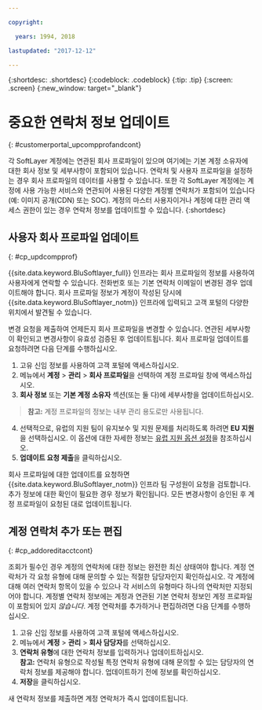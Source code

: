 ```yaml
---

copyright:

  years: 1994, 2018

lastupdated: "2017-12-12"

---
```


{:shortdesc: .shortdesc}
{:codeblock: .codeblock}
{:tip: .tip}
{:screen: .screen}
{:new_window: target="_blank"}


# 중요한 연락처 정보 업데이트
{: #customerportal_upcompprofandcont}

각 SoftLayer 계정에는 연관된 회사 프로파일이 있으며 여기에는 기본 계정 소유자에 대한 회사 정보 및 세부사항이 포함되어 있습니다. 연락처 및 사용자 프로파일을 설정하는 경우 회사 프로파일의 데이터를 사용할 수 있습니다. 또한 각 SoftLayer 계정에는 계정에 사용 가능한 서비스와 연관되어 사용된 다양한 계정별 연락처가 포함되어 있습니다(예: 이미지 공개(CDN) 또는 SOC). 계정의 마스터 사용자이거나 계정에 대한 관리 액세스 권한이 있는 경우 연락처 정보를 업데이트할 수 있습니다.
{:shortdesc}

## 사용자 회사 프로파일 업데이트
{: #cp_updcompprof}

{{site.data.keyword.BluSoftlayer_full}} 인프라는 회사 프로파일의 정보를 사용하여 사용자에게 연락할 수 있습니다. 전화번호 또는 기본 연락처 이메일이 변경된 경우 업데이트해야 합니다. 회사 프로파일 정보가 계정이 작성된 당시에 {{site.data.keyword.BluSoftlayer_notm}} 인프라에 입력되고 고객 포털의 다양한 위치에서 발견될 수 있습니다. 

변경 요청을 제출하여 언제든지 회사 프로파일을 변경할 수 있습니다. 연관된 세부사항이 확인되고 변경사항이 유효성 검증된 후 업데이트됩니다. 회사 프로파일 업데이트를 요청하려면 다음 단계를 수행하십시오. 

1. 고유 신임 정보를 사용하여 고객 포털에 액세스하십시오. 
2. 메뉴에서 **계정** > **관리** > **회사 프로파일**을 선택하여 계정 프로파일 창에 액세스하십시오. 
3. **회사 정보** 또는 **기본 계정 소유자** 섹션(또는 둘 다)에 세부사항을 업데이트하십시오. 
> **참고:** 계정 프로파일의 정보는 내부 관리 용도로만 사용됩니다. 
4. 선택적으로, 유럽의 지원 팀이 유지보수 및 지원 문제를 처리하도록 하려면 **EU 지원**을 선택하십시오. 이 옵션에 대한 자세한 정보는 [유럽 지원 옵션 설정](/docs/customer-portal/cpmanuserprof.html#cp_seteusupported)을 참조하십시오.
5. **업데이트 요청 제출**을 클릭하십시오.

회사 프로파일에 대한 업데이트를 요청하면 {{site.data.keyword.BluSoftlayer_notm}} 인프라 팀 구성원이 요청을 검토합니다. 추가 정보에 대한 확인이 필요한 경우 정보가 확인됩니다. 모든 변경사항이 승인된 후 계정 프로파일이 요청된 대로 업데이트됩니다. 

## 계정 연락처 추가 또는 편집
{: #cp_addoreditacctcont}

조회가 필수인 경우 계정의 연락처에 대한 정보는 완전한 최신 상태여야 합니다. 계정 연락처가 각 요청 유형에 대해
문의할 수 있는 적절한 담당자인지 확인하십시오. 각 계정에 대해 여러 연락처 항목이 있을 수 있으나 각 서비스의 유형마다 하나의 연락처만 지정되어야 합니다. 계정별 연락처 정보에는 계정과 연관된 기본 연락처 정보인 계정 프로파일이 포함되어 있지 *않습니다*. 계정 연락처를 추가하거나 편집하려면 다음 단계를 수행하십시오. 

1. 고유 신임 정보를 사용하여 고객 포털에 액세스하십시오. 
2. 메뉴에서 **계정** > **관리** > **회사 담당자**를 선택하십시오. 
3. **연락처 유형**에 대한 연락처 정보를 입력하거나 업데이트하십시오. <br/>**참고:** 연락처 유형으로 작성될 특정 연락처 유형에 대해 문의할 수 있는 담당자의 연락처 정보를 제공해야 합니다. 업데이트하기 전에 정보를 확인하십시오. 
4. **저장**을 클릭하십시오.

새 연락처 정보를 제출하면 계정 연락처가 즉시 업데이트됩니다. 
